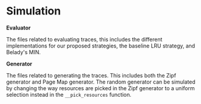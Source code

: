 # Simulation

**Evaluator**

The files related to evaluating traces, this includes the different implementations for our proposed strategies, the baseline LRU strategy, and Belady's MIN.

**Generator**

The files related to generating the traces.  This includes both the Zipf generator and Page Map generator.   The random generator can be simulated by changing the way resources are picked in the Zipf generator to a uniform selection instead in the `__pick_resources` function.

